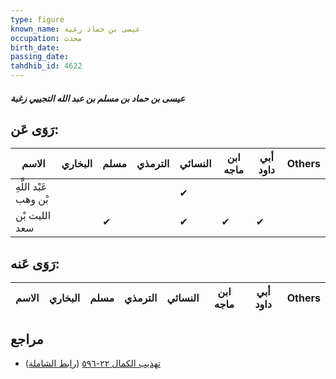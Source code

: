 ```yaml
---
type: figure
known_name: عيسى بن حماد زغبة
occupation: محدث
birth_date:
passing_date:
tahdhib_id: 4622
---
```

##### عيسى بن حماد بن مسلم بن عبد الله التجييي زغبة

## رَوَى عَن:
| الاسم                 | البخاري | مسلم | الترمذي | النسائي | ابن ماجه | أبي داود | Others |
| --------------------- | ------- | ---- | ------- | ------- | -------- | -------- | ------ |
| عَبْد اللَّهِ بْن وهب |         |      |         | ✔       |          |          |        |
| الليث بْن سعد         |         | ✔    |         | ✔       | ✔        | ✔        |        |
## رَوَى عَنه:
| الاسم | البخاري | مسلم | الترمذي | النسائي | ابن ماجه | أبي داود | Others |
| ----- | ------- | ---- | ------- | ------- | -------- | -------- | ------ |
## مراجع
- [تهذيب الكمال ٢٢-٥٩٦](obsidian://open?vault=Tahdhib-al-Kamal&file=Figures/٤٦٢٢-عيسى%20بن%20حماد%20بن%20مسلم%20بن%20عبد%20الله%20التجييي%20زغبة) ([رابط الشاملة](https://shamela.ws/book/3722/11849))